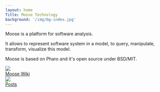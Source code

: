 ```yaml
---
layout: home
Title: Moose Technology
background: '/img/bg-index.jpg'
---
```


Moose is a platform for software analysis.

It allows to represent software system in a model, to query, manipulate, transform, visualize this model.

Moose is based on Pharo and it's open source under BSD/MIT.

<div class="container text-center">
  <div class="row">
    <div class="col">
      <a href="moose-wiki">
        <img src="img/coffee96.png"/>
      <div>Moose Wiki</div>
      </a>
    </div>
    <div class="col">
      <a href="posts">
       <img src="img/sugar96.png"/>
      <div>Posts</div>
      </a>
    </div>
  </div>
</div>
